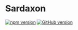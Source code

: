 # Sardaxon

[![npm version](https://badge.fury.io/js/sardaxon.svg)](https://badge.fury.io/js/sardaxon)
[![GitHub version](https://badge.fury.io/gh/akicho8%2Fsardaxon.svg)](https://badge.fury.io/gh/akicho8%2Fsardaxon)
